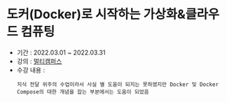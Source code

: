 # 도커(Docker)로 시작하는 가상화&클라우드 컴퓨팅

- 기간 : 2022.03.01 ~ 2022.03.31
- 강의 : [멀티캠퍼스](https://lc.multicampus.com/s-core)
- 수강 내용 :
  ```
  지식 전달 위주의 수업이라서 사실 별 도움이 되지는 못하였지만 Docker 및 Docker Compose의 대한 개념을 잡는 부분에서는 도움이 되었음
  ```
